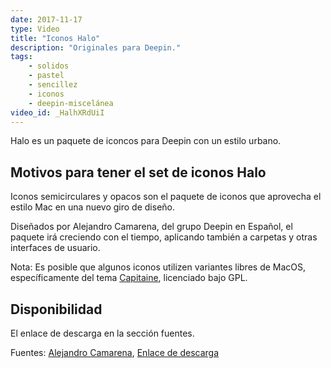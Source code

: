 ```yaml
---
date: 2017-11-17
type: Video
title: "Iconos Halo"
description: "Originales para Deepin."
tags:
    - solidos
    - pastel
    - sencillez
    - iconos
    - deepin-miscelánea
video_id: _HalhXRdUiI
---
```


Halo es un paquete de iconcos para Deepin con un estilo urbano.

## Motivos para tener el set de iconos Halo

Iconos semicirculares y opacos son el paquete de iconos que aprovecha el estilo Mac en una nuevo giro de diseño.

Diseñados por Alejandro Camarena, del grupo Deepin en Español, el paquete irá creciendo con el tiempo, aplicando también a carpetas y otras interfaces de usuario.

Nota: Es posible que algunos iconos utilizen variantes libres de MacOS, específicamente del tema [Capitaine](https://github.com/keeferrourke/la-capitaine-icon-theme), licenciado bajo GPL.

## Disponibilidad

El enlace de descarga en la sección fuentes.

Fuentes: [Alejandro Camarena](https://www.youtube.com/channel/UCueXeAH1UD72MqwpIFWveXA), [Enlace de descarga](https://seduccionlinux.wordpress.com/2017/10/07/halo-iconos-1-5/)
